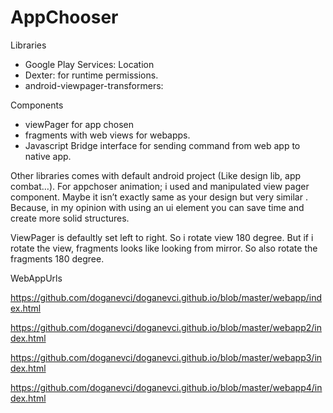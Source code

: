 # AppChooser

Libraries
- Google Play Services: Location
- Dexter: for runtime permissions.
- android-viewpager-transformers: 


Components

- viewPager for app chosen
- fragments with web views for webapps.
- Javascript Bridge interface for sending command from web app to native app.

Other libraries comes with default android project (Like design lib, app combat…). For appchoser animation; i used and manipulated view pager component. Maybe it isn’t exactly same as your design but very similar . Because, in my opinion with using an ui element  you can save time and create more solid structures.

ViewPager is defaultly set left to right. So i rotate view 180 degree. But if i rotate the view, fragments looks like looking from mirror. So also rotate the fragments 180 degree.


WebAppUrls

https://github.com/doganevci/doganevci.github.io/blob/master/webapp/index.html

https://github.com/doganevci/doganevci.github.io/blob/master/webapp2/index.html

https://github.com/doganevci/doganevci.github.io/blob/master/webapp3/index.html

https://github.com/doganevci/doganevci.github.io/blob/master/webapp4/index.html
